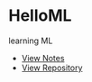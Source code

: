 # HelloML

learning ML

- [View Notes](https://zhmhbest.github.io/HelloML/index.html)
- [View Repository](https://github.com/zhmhbest/HelloML)
